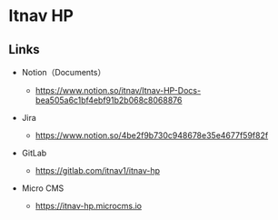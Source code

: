 # Itnav HP

## Links

- Notion（Documents）

  - https://www.notion.so/itnav/Itnav-HP-Docs-bea505a6c1bf4ebf91b2b068c8068876

- Jira

  - https://www.notion.so/4be2f9b730c948678e35e4677f59f82f

- GitLab

  - https://gitlab.com/itnav1/itnav-hp

- Micro CMS
  - https://itnav-hp.microcms.io
